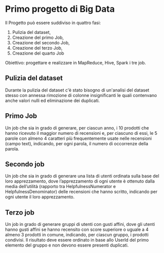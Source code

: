 # Primo progetto di Big Data

Il Progetto può essere suddiviso in quattro fasi:
1) Pulizia del dataset,
2) Creazione del primo Job,
3) Creazione del secondo Job,
4) Creazione del terzo Job,
5) Creazione del quarto Job

Obiettivo: progettare e realizzare in MapReduce, Hive, Spark i tre job.

## Pulizia del dataset
Durante la pulizia del dataset c'è stato bisogno di un'analisi del dataset stesso con annessa rimozione di colonne insignificanti le quali contenvano anche valori nulli ed eliminazione dei duplicati.

## Primo Job
Un job che sia in grado di generare, per ciascun anno, i 10 prodotti che hanno ricevuto il maggior
numero di recensioni e, per ciascuno di essi, le 5 parole con almeno 4 caratteri più frequentemente
usate nelle recensioni (campo text), indicando, per ogni parola, il numero di occorrenze della parola.

## Secondo job
Un job che sia in grado di generare una lista di utenti ordinata sulla base del loro apprezzamento, dove
l’apprezzamento di ogni utente è ottenuto dalla media dell’utilità (rapporto tra HelpfulnessNumerator
e HelpfulnessDenominator) delle recensioni che hanno scritto, indicando per ogni utente il loro
apprezzamento.

## Terzo job
Un job in grado di generare gruppi di utenti con gusti affini, dove gli utenti hanno gusti affini se hanno
recensito con score superiore o uguale a 4 almeno 3 prodotti in comune, indicando, per ciascun
gruppo, i prodotti condivisi. Il risultato deve essere ordinato in base allo UserId del primo elemento del
gruppo e non devono essere presenti duplicati.